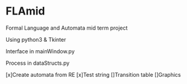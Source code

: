 # FLAmid
Formal Language and Automata mid term project

Using python3 & Tkinter

Interface in mainWindow.py

Process in dataStructs.py

[x]Create automata from RE
[x]Test string
[]Transition table
[]Graphics
